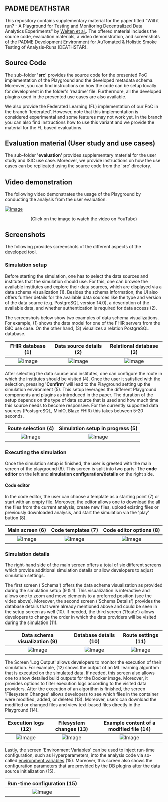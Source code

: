 ## PADME DEATHSTAR

This repository contains supplementary material for the paper titled "Will it run? - A Playground for Testing and Monitoring Decentralized Data Analytics Experiments" by [Welten et al.](). The offered material includes the source code, evaluation materials, a video demonstration, and screenshots of the PADME Development Environment for AuTomated \& Holistic Smoke Testing of Analysis-Runs (DEATHSTAR).

## Source Code
The sub-folder **'src'** provides the source code for the presented PoC implementation of the Playground and the developed metadata schema. Moreover, you can find instructions on how the code can be setup locally for development in the folder's 'readme' file. Furthermore, all the developed plugins used in the presented use cases are also available.

We also provide the Federated Learning (FL) implementation of our PoC in the branch 'federated'. However, note that this implementation is considered experimental and some features may not work yet. In the branch you can also find instructions how to use this variant and we provide the material for the FL based evaluations.

## Evaluation material (User study and use cases)

The sub-folder **'evaluation'** provides supplementary material for the user study and ISIC use case. Moreover, we provide instructions on how the use cases can be replicated using the source code from the 'src' directory.

## Video demonstration

The following video demonstrates the usage of the Playground by conducting the analysis from the user evaluation.


[![Image](/img/thumbnail.png "PADME DEATHSTAR Demonstration")](https://youtu.be/jVFgNsx9bfk)
<p align="center">
(Click on the image to watch the video on YouTube)
</p>

## Screenshots

The following provides screenshots of the different aspects of the developed tool.

### Simulation setup

Before starting the simulation, one has to select the data sources and institutes that the simulation should use. For this, one can browse the available institutes and explore their data sources, which are displayed via a data schema visualization (1). Besides the schema information, the UI also offers further details for the available data sources like the type and version of the data source (e.g. PostgreSQL version 14.0), a description of the available data, and whether authentication is required for data access (2).

The screenshots below show two examples of data schema visualizations. For example, (1) shows the data model for one of the FHIR servers from the ISIC use case. On the other hand, (3) visualizes a relation PostgreSQL database.

FHIR database (1)            |  Data source details (2) | Relational database (3)
:-------------------------:|:-------------------------:|:-------------------------:
![Image](/img/setup/1.png "FHIR database visualization") |  ![Image](/img/setup/2.png "Data source details") | ![Image](/img/setup/3.png "Relational data source visualization")

After selecting the data source and institutes, one can configure the route in which the institutes should be visited (4). Once the user it satisfied with the selection, pressing '**Confirm**' will lead to the Playground setting up the simulation environment (5). This setup leverages the different Playground components and plugins as introduced in the paper. The duration of the setup depends on the type of data source that is used and how much time this source needs to become responsive. For the currently supported data sources (PostsgreSQL, MinIO, Blaze FHIR) this takes between 5-20 seconds. 

Route selection (4)            |  Simulation setup in progress (5)
:-------------------------:|:-------------------------:
![Image](/img/setup/4.png "Route selection") |  ![Image](/img/setup/5.png "Simulation setup in progress")

### Executing the simulation

Once the simulation setup is finished, the user is greeted with the main screen of the playground (6). This screen is split into two parts: The **code editor** on the left and **simulation configuration/details** on the right side.

#### Code editor

In the code editor, the user can choose a template as a starting point (7) or start with an empty file. Moreover, the editor allows one to download the all the files from the current analysis, create new files, upload existing files or previously downloaded analysis, and start the simulation via the 'play' button (8).

Main screen (6)            | Code templates (7) | Code editor options (8)
:-------------------------:|:-------------------------:|:-------------------------:
![Image](/img/execution/1.png "Main screen") |  ![Image](/img/execution/2.png "Available analysis templates") | ![Image](/img/execution/3.png "Code editor options")

### Simulation details

The right-hand side of the main screen offers a total of six different screens which provide additional simulation details or allow developers to adjust simulation settings.

The first screen ('Schema') offers the data schema visualization as provided during the simulation setup (9 & 1). This visualization is interactive and allows one to zoom and move elements to a preferred position (see the video above). Moreover, the second screen ('Schema Details') provides the database details that were already mentioned above and could be seen in the setup screen as well (10). If needed, the third screen ('Route') allows developers to change the order in which the data providers will be visited during the simulation (11).

Data schema visualization (9)            | Database details (10) | Route settings (11)
:-------------------------:|:-------------------------:|:-------------------------:
![Image](/img/execution/4.png "Data schema visualization") |  ![Image](/img/execution/5.png "Database details") | ![Image](/img/execution/6.png "Route settings")

The Screen 'Log Output' allows developers to monitor the execution of their simulation. For example, (12) shows the output of an ML learning algorithm that is executed on the simulated data. If needed, this screen also allows one to show detailed build outputs for the Docker image. Moreover, it provides options to filter execution logs according to the visited data providers. After the execution of an algorithm is finished, the screen 'Filesystem Changes' allows developers to see which files in the container were modified, added, or deleted (13). Moreover, users can download the modified or changed files and view text-based files directly in the Playground (14).


Execution logs (12)            | Filesystem changes (13) | Example content of a modified file (14)
:-------------------------:|:-------------------------:|:-------------------------:
![Image](/img/execution/7.png "Execution logs") |  ![Image](/img/execution/8.png "Filesystem changes") | ![Image](/img/execution/9.png "Example file output")

Lastly, the screen 'Environment Variables' can be used to inject run-time configuration, such as Hyperparameters, into the analysis code via so-called [environment variables](https://en.wikipedia.org/wiki/Environment_variable) (15). Moreover, this screen also shows the configuration parameters that are provided by the DB plugins after the data source initialization (15).


Run-time configuration (15)            |
:-------------------------:|
![Image](/img/execution/10.png "Runtime configuration") |
